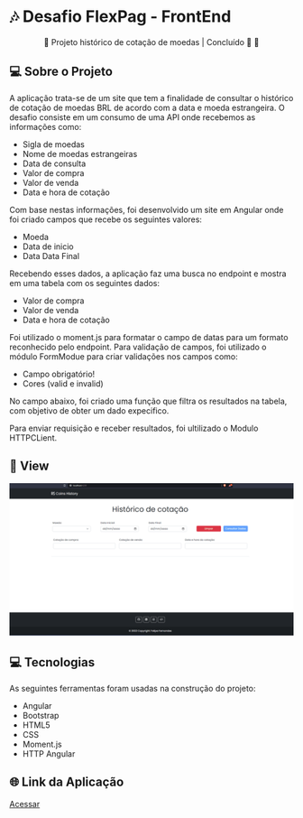 # 🎶 Desafio FlexPag - FrontEnd

<p align="center">
  🚧 Projeto histórico de cotação de moedas | Concluído 🚀 🚧
</p>

## 💻 Sobre o Projeto
<p>
  A aplicação trata-se de um site que tem a finalidade de consultar o histórico de cotação de moedas BRL de acordo com a data e moeda estrangeira.
  O desafio consiste em um consumo de uma API onde recebemos as informações como:
</p>

  - Sigla de moedas
  - Nome de moedas estrangeiras
  - Data de consulta
  - Valor de compra
  - Valor de venda
  - Data e hora de cotação

  Com base nestas informações, foi desenvolvido um site em Angular onde foi criado campos que recebe os seguintes valores:
  - Moeda
  - Data de inicio
  - Data Data Final
  
  Recebendo esses dados, a aplicação faz uma busca no endpoint e mostra em uma tabela com os seguintes dados:
  - Valor de compra
  - Valor de venda
  - Data e hora de cotação
  
  Foi utilizado o moment.js para formatar o campo de datas para um formato reconhecido pelo endpoint. Para validação de campos, foi utilizado o módulo FormModue para criar validações nos campos como:
  - Campo obrigatório!
  - Cores (valid e invalid)
  
  No campo abaixo, foi criado uma função que filtra os resultados na tabela, com objetivo de obter um dado expecifico.
  
  Para enviar requisição e receber resultados, foi ultilizado o Modulo HTTPCLient.
  
  ## 🎨 View
![djongaplaylist](https://raw.githubusercontent.com/ffernandescs/Desafio-FlexPag-FrontEnd/main/src/assets/img/Anima%C3%A7%C3%A3o.gif?token=GHSAT0AAAAAAB2B2IAS4X7HIC3IDUD7KTROY2N2THA)

## 💻 Tecnologias
As seguintes ferramentas foram usadas na construção do projeto:

- Angular
- Bootstrap
- HTML5
- CSS
- Moment.js
- HTTP Angular

## 🌐 Link da Aplicação 
<a href="https://coinshistory.netlify.app/" class="navbar-brand" target="_blank">
      <p>Acessar</p>
</a>

